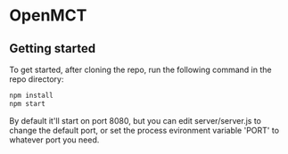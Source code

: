 # OpenMCT

## Getting started

To get started, after cloning the repo, run the following command in the repo directory:
```Bash
npm install
npm start
```

By default it'll start on port 8080, but you can edit server/server.js to change the default port, or set the process evironment variable 'PORT' to whatever port you need.